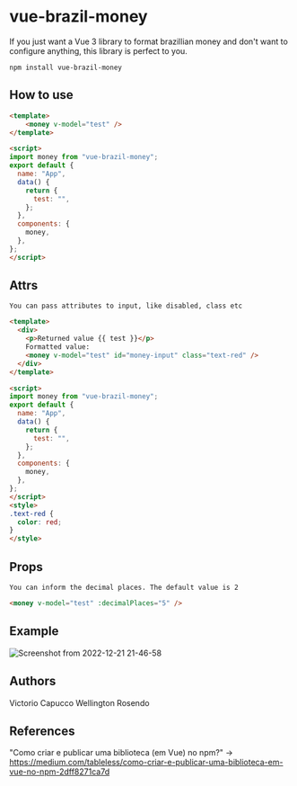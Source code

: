 # vue-brazil-money
If you just want a Vue 3 library to format brazillian money and don't want to configure anything, this library is perfect to you. 

```
npm install vue-brazil-money
```

## How to use
```html
<template>
    <money v-model="test" />
</template>

<script>
import money from "vue-brazil-money";
export default {
  name: "App",
  data() {
    return {
      test: "",
    };
  },
  components: {
    money,
  },
};
</script>
```

## Attrs
```
You can pass attributes to input, like disabled, class etc
```
```html
<template>
  <div>
    <p>Returned value {{ test }}</p>
    Formatted value:
    <money v-model="test" id="money-input" class="text-red" />
  </div>
</template>

<script>
import money from "vue-brazil-money";
export default {
  name: "App",
  data() {
    return {
      test: "",
    };
  },
  components: {
    money,
  },
};
</script>
<style>
.text-red {
  color: red;
}
</style>

```

## Props
```
You can inform the decimal places. The default value is 2
```
```html
<money v-model="test" :decimalPlaces="5" />
```

## Example
![Screenshot from 2022-12-21 21-46-58](https://user-images.githubusercontent.com/65973246/209030795-175134ef-a653-4f74-a5a3-6f332fa4519a.png)


## Authors
Victorio Capucco
Wellington Rosendo


## References
"Como criar e publicar uma biblioteca (em Vue) no npm?" -> https://medium.com/tableless/como-criar-e-publicar-uma-biblioteca-em-vue-no-npm-2dff8271ca7d
